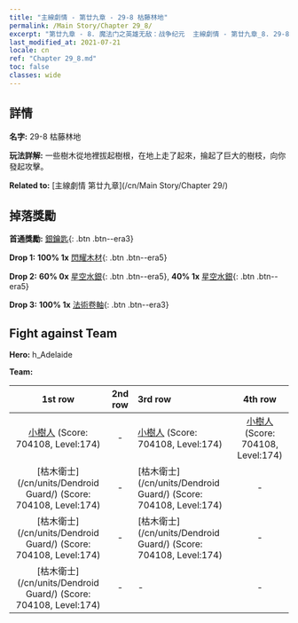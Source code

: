 ```yaml
---
title: "主線劇情 - 第廿九章 - 29-8 枯藤林地"
permalink: /Main Story/Chapter 29_8/
excerpt: "第廿九章 - 8. 魔法门之英雄无敌：战争纪元  主線劇情 - 第廿九章_8. 29-8 枯藤林地"
last_modified_at: 2021-07-21
locale: cn
ref: "Chapter 29_8.md"
toc: false
classes: wide
---
```


## 詳情

 **名字:** 29-8 枯藤林地

 **玩法詳解:** 一些樹木從地裡拔起樹根，在地上走了起來，掄起了巨大的樹枝，向你發起攻擊。

 **Related to:** [主線劇情 第廿九章](/cn/Main Story/Chapter 29/)

## 掉落獎勵

 **首通獎勵:** [銀鑰匙](/cn/Items/con_693/){: .btn .btn--era3}

 **Drop 1:** **100% 1x** [閃耀木材](/cn/Items/mat_97/){: .btn .btn--era5}

 **Drop 2:** **60% 0x** [星空水銀](/cn/Items/mat_91/){: .btn .btn--era5}, **40% 1x** [星空水銀](/cn/Items/mat_91/){: .btn .btn--era5}

 **Drop 3:** **100% 1x** [法術卷軸](/cn/Items/con_694/){: .btn .btn--era3}


## Fight against Team
 **Hero:** h_Adelaide

 **Team:**


  | 1st row | 2nd row | 3rd row | 4th row |
  |:----:|:----:|:----|:----:|
  | [小樹人](/cn/units/Treant/) (Score: 704108, Level:174)  | - | [小樹人](/cn/units/Treant/) (Score: 704108, Level:174)  | [小樹人](/cn/units/Treant/) (Score: 704108, Level:174)  |
  | [枯木衛士](/cn/units/Dendroid Guard/) (Score: 704108, Level:174)  | - | [枯木衛士](/cn/units/Dendroid Guard/) (Score: 704108, Level:174)  | - |
  | [枯木衛士](/cn/units/Dendroid Guard/) (Score: 704108, Level:174)  | - | [枯木衛士](/cn/units/Dendroid Guard/) (Score: 704108, Level:174)  | - |
  | [枯木衛士](/cn/units/Dendroid Guard/) (Score: 704108, Level:174)  | - | - | - |


